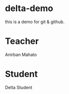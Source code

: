 # delta-demo
this is a demo for git &amp; github.
# Teacher 
Anirban Mahato

# Student
Delta Student